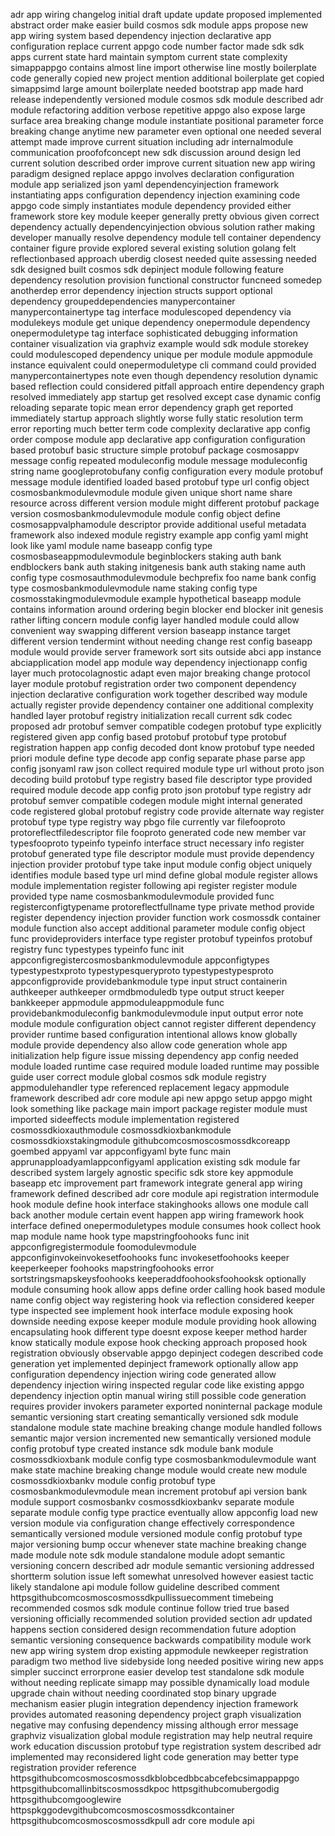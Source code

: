 adr app wiring changelog initial draft update update proposed implemented abstract order make easier build cosmos sdk module apps propose new app wiring system based dependency injection declarative app configuration replace current appgo code number factor made sdk sdk apps current state hard maintain symptom current state complexity simappappgo contains almost line import otherwise line mostly boilerplate code generally copied new project mention additional boilerplate get copied simappsimd large amount boilerplate needed bootstrap app made hard release independently versioned module cosmos sdk module described adr module refactoring addition verbose repetitive appgo also expose large surface area breaking change module instantiate positional parameter force breaking change anytime new parameter even optional one needed several attempt made improve current situation including adr internalmodule communication proofofconcept new sdk discussion around design led current solution described order improve current situation new app wiring paradigm designed replace appgo involves declaration configuration module app serialized json yaml dependencyinjection framework instantiating apps configuration dependency injection examining code appgo code simply instantiates module dependency provided either framework store key module keeper generally pretty obvious given correct dependency actually dependencyinjection obvious solution rather making developer manually resolve dependency module tell container dependency container figure provide explored several existing solution golang felt reflectionbased approach uberdig closest needed quite assessing needed sdk designed built cosmos sdk depinject module following feature dependency resolution provision functional constructor funcneed somedep anotherdep error dependency injection structs support optional dependency groupeddependencies manypercontainer manypercontainertype tag interface modulescoped dependency via modulekeys module get unique dependency onepermodule dependency onepermoduletype tag interface sophisticated debugging information container visualization via graphviz example would sdk module storekey could modulescoped dependency unique per module module appmodule instance equivalent could onepermoduletype cli command could provided manypercontainertypes note even though dependency resolution dynamic based reflection could considered pitfall approach entire dependency graph resolved immediately app startup get resolved except case dynamic config reloading separate topic mean error dependency graph get reported immediately startup approach slightly worse fully static resolution term error reporting much better term code complexity declarative app config order compose module app declarative app configuration configuration based protobuf basic structure simple protobuf package cosmosappv message config repeated moduleconfig module message moduleconfig string name googleprotobufany config configuration every module protobuf message module identified loaded based protobuf type url config object cosmosbankmodulevmodule module given unique short name share resource across different version module might different protobuf package version cosmosbankmodulevmodule module config object define cosmosappvalphamodule descriptor provide additional useful metadata framework also indexed module registry example app config yaml might look like yaml module name baseapp config type cosmosbaseappmodulevmodule beginblockers staking auth bank endblockers bank auth staking initgenesis bank auth staking name auth config type cosmosauthmodulevmodule bechprefix foo name bank config type cosmosbankmodulevmodule name staking config type cosmosstakingmodulevmodule example hypothetical baseapp module contains information around ordering begin blocker end blocker init genesis rather lifting concern module config layer handled module could allow convenient way swapping different version baseapp instance target different version tendermint without needing change rest config baseapp module would provide server framework sort sits outside abci app instance abciapplication model app module way dependency injectionapp config layer much protocolagnostic adapt even major breaking change protocol layer module protobuf registration order two component dependency injection declarative configuration work together described way module actually register provide dependency container one additional complexity handled layer protobuf registry initialization recall current sdk codec proposed adr protobuf semver compatible codegen protobuf type explicitly registered given app config based protobuf protobuf type protobuf registration happen app config decoded dont know protobuf type needed priori module define type decode app config separate phase parse app config jsonyaml raw json collect required module type url without proto json decoding build protobuf type registry based file descriptor type provided required module decode app config proto json protobuf type registry adr protobuf semver compatible codegen module might internal generated code registered global protobuf registry code provide alternate way register protobuf type type registry way pbgo file currently var filefooproto protoreflectfiledescriptor file fooproto generated code new member var typesfooproto typeinfo typeinfo interface struct necessary info register protobuf generated type file descriptor module must provide dependency injection provider protobuf type take input module config object uniquely identifies module based type url mind define global module register allows module implementation register following api register register module provided type name cosmosbankmodulevmodule provided func registerconfigtypename protoreflectfullname type private method provide register dependency injection provider function work cosmossdk container module function also accept additional parameter module config object func provideproviders interface type register protobuf typeinfos protobuf registry func typestypes typeinfo func init appconfigregistercosmosbankmodulevmodule appconfigtypes typestypestxproto typestypesqueryproto typestypestypesproto appconfigprovide providebankmodule type input struct containerin authkeeper authkeeper ormdbmoduledb type output struct keeper bankkeeper appmodule appmoduleappmodule func providebankmoduleconfig bankmodulevmodule input output error note module module configuration object cannot register different dependency provider runtime based configuration intentional allows know globally module provide dependency also allow code generation whole app initialization help figure issue missing dependency app config needed module loaded runtime case required module loaded runtime may possible guide user correct module global cosmos sdk module registry appmodulehandler type referenced replacement legacy appmodule framework described adr core module api new appgo setup appgo might look something like package main import package register module must imported sideeffects module implementation registered cosmossdkioxauthmodule cosmossdkioxbankmodule cosmossdkioxstakingmodule githubcomcosmoscosmossdkcoreapp goembed appyaml var appconfigyaml byte func main apprunapploadyamlappconfigyaml application existing sdk module far described system largely agnostic specific sdk store key appmodule baseapp etc improvement part framework integrate general app wiring framework defined described adr core module api registration intermodule hook module define hook interface stakinghooks allows one module call back another module certain event happen app wiring framework hook interface defined onepermoduletypes module consumes hook collect hook map module name hook type mapstringfoohooks func init appconfigregistermodule foomodulevmodule appconfiginvokeinvokesetfoohooks func invokesetfoohooks keeper keeperkeeper foohooks mapstringfoohooks error sortstringsmapskeysfoohooks keeperaddfoohooksfoohooksk optionally module consuming hook allow apps define order calling hook based module name config object way registering hook via reflection considered keeper type inspected see implement hook interface module exposing hook downside needing expose keeper module module providing hook allowing encapsulating hook different type doesnt expose keeper method harder know statically module expose hook checking approach proposed hook registration obviously observable appgo depinject codegen described code generation yet implemented depinject framework optionally allow app configuration dependency injection wiring code generated allow dependency injection wiring inspected regular code like existing appgo dependency injection optin manual wiring still possible code generation requires provider invokers parameter exported noninternal package module semantic versioning start creating semantically versioned sdk module standalone module state machine breaking change module handled follows semantic major version incremented new semantically versioned module config protobuf type created instance sdk module bank module cosmossdkioxbank module config type cosmosbankmodulevmodule want make state machine breaking change module would create new module cosmossdkioxbankv module config protobuf type cosmosbankmodulevmodule mean increment protobuf api version bank module support cosmosbankv cosmossdkioxbankv separate module separate module config type practice eventually allow appconfig load new version module via configuration change effectively correspondence semantically versioned module versioned module config protobuf type major versioning bump occur whenever state machine breaking change made module note sdk module standalone module adopt semantic versioning concern described adr module semantic versioning addressed shortterm solution issue left somewhat unresolved however easiest tactic likely standalone api module follow guideline described comment httpsgithubcomcosmoscosmossdkpullissuecomment timebeing recommended cosmos sdk module continue follow tried true based versioning officially recommended solution provided section adr updated happens section considered design recommendation future adoption semantic versioning consequence backwards compatibility module work new app wiring system drop existing appmodule newkeeper registration paradigm two method live sidebyside long needed positive wiring new apps simpler succinct errorprone easier develop test standalone sdk module without needing replicate simapp may possible dynamically load module upgrade chain without needing coordinated stop binary upgrade mechanism easier plugin integration dependency injection framework provides automated reasoning dependency project graph visualization negative may confusing dependency missing although error message graphviz visualization global module registration may help neutral require work education discussion protobuf type registration system described adr implemented may reconsidered light code generation may better type registration provider reference httpsgithubcomcosmoscosmossdkblobcedbbcabcefebcsimappappgo httpsgithubcomallinbitscosmossdkpoc httpsgithubcomubergodig httpsgithubcomgooglewire httpspkggodevgithubcomcosmoscosmossdkcontainer httpsgithubcomcosmoscosmossdkpull adr core module api